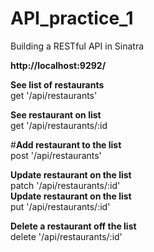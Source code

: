 # API_practice_1
Building a RESTful API in Sinatra<br>

**http://localhost:9292/**

**See list of restaurants**<br>
get '/api/restaurants'

**See restaurant on list**<br>
get '/api/restaurants/:id

#**Add restaurant to the list**<br>
post '/api/restaurants'

**Update restaurant on the list**<br>
patch '/api/restaurants/:id'<br>
**Update restaurant on the list**<br>
put '/api/restaurants/:id'

**Delete a restaurant off the list**<br>
delete '/api/restaurants/:id'
